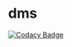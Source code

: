 # dms
[![Codacy Badge](https://api.codacy.com/project/badge/Grade/1d7904e4da6e4805b2f12b2c8c5a4e37)](https://www.codacy.com/app/GSC/dms?utm_source=github.com&utm_medium=referral&utm_content=gscph/dms&utm_campaign=badger)